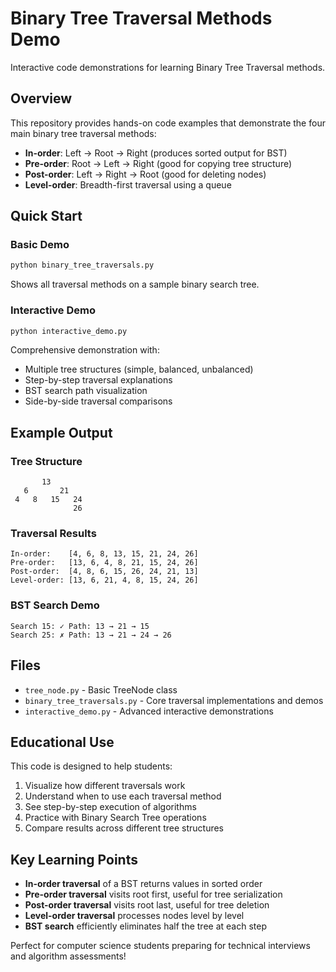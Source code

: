 # Binary Tree Traversal Methods Demo

Interactive code demonstrations for learning Binary Tree Traversal methods.

## Overview

This repository provides hands-on code examples that demonstrate the four main binary tree traversal methods:

- **In-order**: Left → Root → Right (produces sorted output for BST)
- **Pre-order**: Root → Left → Right (good for copying tree structure)
- **Post-order**: Left → Right → Root (good for deleting nodes)
- **Level-order**: Breadth-first traversal using a queue

## Quick Start

### Basic Demo
```bash
python binary_tree_traversals.py
```
Shows all traversal methods on a sample binary search tree.

### Interactive Demo
```bash
python interactive_demo.py
```
Comprehensive demonstration with:
- Multiple tree structures (simple, balanced, unbalanced)
- Step-by-step traversal explanations
- BST search path visualization
- Side-by-side traversal comparisons

## Example Output

### Tree Structure
```
       13
   6       21
 4   8   15   24
              26
```

### Traversal Results
```
In-order:    [4, 6, 8, 13, 15, 21, 24, 26]
Pre-order:   [13, 6, 4, 8, 21, 15, 24, 26]
Post-order:  [4, 8, 6, 15, 26, 24, 21, 13]
Level-order: [13, 6, 21, 4, 8, 15, 24, 26]
```

### BST Search Demo
```
Search 15: ✓ Path: 13 → 21 → 15
Search 25: ✗ Path: 13 → 21 → 24 → 26
```

## Files

- `tree_node.py` - Basic TreeNode class
- `binary_tree_traversals.py` - Core traversal implementations and demos
- `interactive_demo.py` - Advanced interactive demonstrations

## Educational Use

This code is designed to help students:
1. Visualize how different traversals work
2. Understand when to use each traversal method
3. See step-by-step execution of algorithms
4. Practice with Binary Search Tree operations
5. Compare results across different tree structures

## Key Learning Points

- **In-order traversal** of a BST returns values in sorted order
- **Pre-order traversal** visits root first, useful for tree serialization
- **Post-order traversal** visits root last, useful for tree deletion
- **Level-order traversal** processes nodes level by level
- **BST search** efficiently eliminates half the tree at each step

Perfect for computer science students preparing for technical interviews and algorithm assessments!